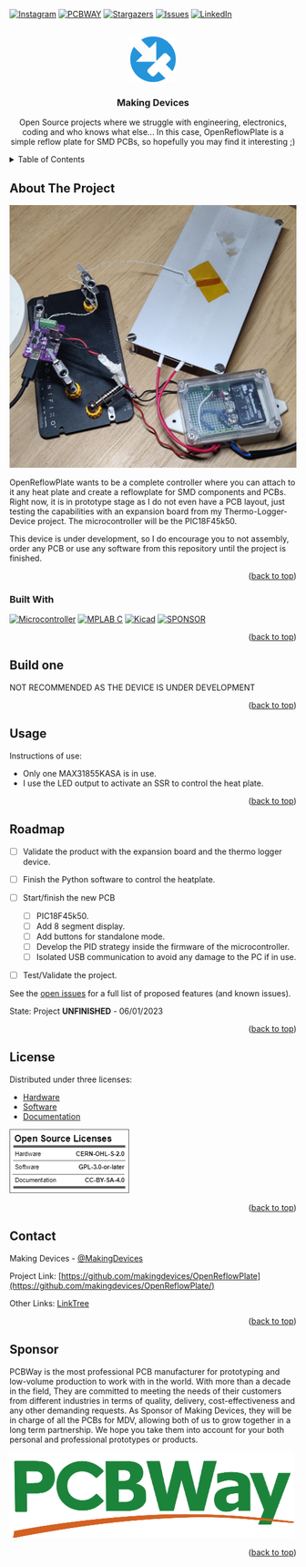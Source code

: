 <!-- Improved compatibility of back to top link: See: https://github.com/othneildrew/Best-README-Template/pull/73 -->
<a name="readme-top"></a>
<!--
*** Thanks for checking out the Best-README-Template. If you have a suggestion
*** that would make this better, please fork the repo and create a pull request
*** or simply open an issue with the tag "enhancement".
*** Don't forget to give the project a star!
*** Thanks again! Now go create something AMAZING! :D
-->



<!-- PROJECT SHIELDS -->
<!--
*** I'm using markdown "reference style" links for readability.
*** Reference links are enclosed in brackets [ ] instead of parentheses ( ).
*** See the bottom of this document for the declaration of the reference variables
*** for contributors-url, forks-url, etc. This is an optional, concise syntax you may use.
*** https://www.markdownguide.org/basic-syntax/#reference-style-links
-->
[![Instagram][ig-shield]][ig-url]
[![PCBWAY][sponsor-shield]][sponsor-url]
[![Stargazers][stars-shield]][stars-url]
[![Issues][issues-shield]][issues-url]
[![LinkedIn][linkedin-shield]][linkedin-url]



<!-- PROJECT LOGO -->
<br />
<div align="center">
  <a href="https://makingdevices.com/links/">
    <img src="images/logo.png" alt="Logo" width="80" height="80">
  </a>

<h3 align="center">Making Devices</h3>

  <p align="center">
    Open Source projects where we struggle with engineering, electronics, coding and who knows what else... In this case, OpenReflowPlate is a simple reflow plate for SMD PCBs, so hopefully you may find it interesting ;)
  </p>
</div>



<!-- TABLE OF CONTENTS -->
<details>
  <summary>Table of Contents</summary>
  <ol>
    <li>
      <a href="#about-the-project">About The Project</a>
      <ul>
        <li><a href="#built-with">Built With</a></li>
      </ul>
    </li>
    <li>
      <a href="#Build-one">Build one</a>
      <ul>
      </ul>
    </li>
    <li><a href="#usage">Usage</a></li>
    <li><a href="#roadmap">Roadmap</a></li>
    <li><a href="#license">License</a></li>
    <li><a href="#contact">Contact</a></li>
    <li><a href="#Sponsor">Sponsor</a></li>
  </ol>
</details>



<!-- ABOUT THE PROJECT -->
## About The Project

[![Bytes Counter Shot][product-screenshot]](https://makingdevices.com/TCLogger-Device)

OpenReflowPlate wants to be a complete controller where you can attach to it any heat plate and create a reflowplate for SMD components and PCBs. Right now, it is in prototype stage as I do not even have a PCB layout, just testing the capabilities with an expansion board from my Thermo-Logger-Device project. The microcontroller will be the PIC18F45k50.

This device is under development, so I do encourage you to not assembly, order any PCB or use any software from this repository until the project is finished.

<p align="right">(<a href="#readme-top">back to top</a>)</p>

### Built With

[![Microcontroller][PIC]][PIC-url]
[![MPLAB C][MPLAB-C]][MPLAB-C-url]
[![Kicad][kicad-shield]][kicad-url]
[![SPONSOR][sponsor-icon]][sponsor-url]

<p align="right">(<a href="#readme-top">back to top</a>)</p>

<!-- GETTING STARTED -->

## Build one
NOT RECOMMENDED AS THE DEVICE IS UNDER DEVELOPMENT


<p align="right">(<a href="#readme-top">back to top</a>)</p>

<!-- USAGE EXAMPLES -->
## Usage

Instructions of use:

- Only one MAX31855KASA is in use.
- I use the LED output to activate an SSR to control the heat plate.

<p align="right">(<a href="#readme-top">back to top</a>)</p>

<!-- ROADMAP -->
## Roadmap

- [ ] Validate the product with the expansion board and the thermo logger device.
- [ ] Finish the Python software to control the heatplate.
- [ ] Start/finish the new PCB
    - [ ] PIC18F45k50.
    - [ ] Add 8 segment display.
    - [ ] Add buttons for standalone mode.
    - [ ] Develop the PID strategy inside the firmware of the microcontroller.
    - [ ] Isolated USB communication to avoid any damage to the PC if in use. 
- [ ] Test/Validate the project.


See the [open issues](https://github.com/makingdevices/OpenReflowPlate/issues) for a full list of proposed features (and known issues).

State: Project <b>UNFINISHED</b> - 06/01/2023

<p align="right">(<a href="#readme-top">back to top</a>)</p>

<!-- LICENSE -->
## License

Distributed under three licenses:
- [Hardware](/License/HW_cern_ohl_s_v2.pdf)
- [Software](/License/SW_GPLv3.0.txt)
- [Documentation](/License/Documentation_CC-BY-SA-4.0.txt)

[![GPL v3 License][license-shield]][license-url] 
<p align="right">(<a href="#readme-top">back to top</a>)</p>

<!-- CONTACT -->
## Contact

Making Devices - [@MakingDevices](https://www.instagram.com/makingdevices/)

Project Link: [https://github.com/makingdevices/OpenReflowPlate](https://github.com/makingdevices/OpenReflowPlate/)

Other Links: [LinkTree](https://makingdevices.com/links/)


<p align="right">(<a href="#readme-top">back to top</a>)</p>

<!-- Sponsor -->
## Sponsor

PCBWay is the most professional PCB manufacturer for prototyping and low-volume production to work with in the world. With more than a decade in the field, They are committed to meeting the needs of their customers from different industries in terms of quality, delivery, cost-effectiveness and any other demanding requests. As Sponsor of Making Devices, they will be in charge of all the PCBs for MDV, allowing both of us to grow together in a long term partnership. We hope you take them into account for your both personal and professional prototypes or products.

[![Sponsor Shot][sponsor-screenshot]][sponsor-url]

<p align="right">(<a href="#readme-top">back to top</a>)</p>



<!-- MARKDOWN LINKS & IMAGES -->
<!-- https://www.markdownguide.org/basic-syntax/#reference-style-links -->
[contributors-shield]: https://img.shields.io/github/contributors/makingdevices/OpenReflowPlate.svg?style=for-the-badge
[contributors-url]: https://github.com/makingdevices/OpenReflowPlate/graphs/contributors
[forks-shield]: https://img.shields.io/github/forks/makingdevices/OpenReflowPlate.svg?style=for-the-badge
[forks-url]: https://github.com/makingdevices/OpenReflowPlate/network/members
[stars-shield]: https://img.shields.io/github/stars/makingdevices/OpenReflowPlate.svg?style=for-the-badge
[stars-url]: https://github.com/makingdevices/OpenReflowPlate/stargazers
[issues-shield]: https://img.shields.io/github/issues/makingdevices/OpenReflowPlate.svg?style=for-the-badge
[issues-url]: https://github.com/makingdevices/OpenReflowPlate/issues
[license-shield]: /images/license.png
[license-url]: https://github.com/makingdevices/OpenReflowPlate/tree/main/License
[linkedin-shield]: https://img.shields.io/badge/-LinkedIn-black.svg?style=for-the-badge&logo=linkedin&colorB=555
[linkedin-url]: https://www.linkedin.com/company/making-devices/
[sponsor-shield]: https://img.shields.io/badge/SPONSOR-PCBWAY-black.svg?style=for-the-badge&colorB=1200
[sponsor-url]: https://www.pcbway.com/?from=makingdevices
[sponsor-screenshot]: /images/PCB_sponsor.png
[product-screenshot]: images/screenshot.jpg
[PIC]: https://img.shields.io/badge/PIC18LF45K50-000000?style=for-the-badge
[PIC-url]: http://ww1.microchip.com/downloads/en/devicedoc/40001350f.pdf
[kicad-shield]: https://img.shields.io/badge/kicad-0b03fc?style=for-the-badge&logo=kicad&logoColor=white
[kicad-url]: https://www.kicad.org/
[YT-screenshot]: images/YT_assembly.PNG
[sponsor-icon]:  https://img.shields.io/badge/-PCBWAY-black.svg?style=for-the-badge&colorB=1200
[ig-shield]: https://img.shields.io/badge/instagram-a83297?style=for-the-badge&logo=instagram&logoColor=white
[ig-url]: https://www.instagram.com/makingdevices/
[MPLAB-C]: https://img.shields.io/badge/MPLAB%20C18-DD0031?style=for-the-badge&logo=C&logoColor=white
[MPLAB-C-url]: https://www.microchip.com/en-us/development-tool/SW006011
[Svelte.dev]: https://img.shields.io/badge/Svelte-4A4A55?style=for-the-badge&logo=svelte&logoColor=FF3E00
[Svelte-url]: https://svelte.dev/
[Laravel.com]: https://img.shields.io/badge/Laravel-FF2D20?style=for-the-badge&logo=laravel&logoColor=white
[Laravel-url]: https://laravel.com
[Bootstrap.com]: https://img.shields.io/badge/Bootstrap-563D7C?style=for-the-badge&logo=bootstrap&logoColor=white
[Bootstrap-url]: https://getbootstrap.com
[JQuery.com]: https://img.shields.io/badge/jQuery-0769AD?style=for-the-badge&logo=jquery&logoColor=white
[JQuery-url]: https://jquery.com 
